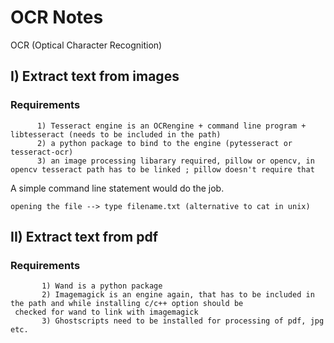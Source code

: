 # OCR Notes

OCR (Optical Character Recognition)

## I) Extract text from images
### Requirements
          1) Tesseract engine is an OCRengine + command line program + libtesseract (needs to be included in the path)
          2) a python package to bind to the engine (pytesseract or tesseract-ocr)
          3) an image processing libarary required, pillow or opencv, in opencv tesseract path has to be linked ; pillow doesn't require that

A simple command line statement would do the job.
```tesseract image.extension filename.txt
opening the file --> type filename.txt (alternative to cat in unix)
```



## II) Extract text from pdf
### Requirements
           1) Wand is a python package
           2) Imagemagick is an engine again, that has to be included in the path and while installing c/c++ option should be 
     checked for wand to link with imagemagick
           3) Ghostscripts need to be installed for processing of pdf, jpg etc.

 
